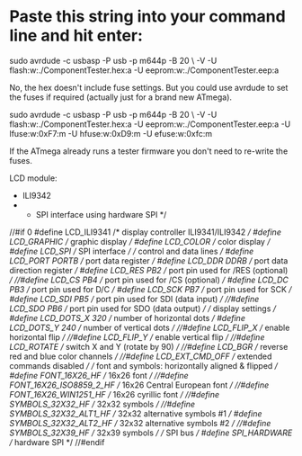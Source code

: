# Paste this string into your command line and hit enter:
sudo avrdude -c usbasp -P usb -p m644p -B 20 \ -V -U flash:w:./ComponentTester.hex:a -U eeprom:w:./ComponentTester.eep:a

No, the hex doesn't include fuse settings. But you could use avrdude to set the fuses if required (actually just for a brand new ATmega).

sudo avrdude -c usbasp -P usb -p m644p -B 20 \ -V -U flash:w:./ComponentTester.hex:a -U eeprom:w:./ComponentTester.eep:a -U lfuse:w:0xF7:m -U hfuse:w:0xD9:m -U efuse:w:0xfc:m

If the ATmega already runs a tester firmware you don't need to re-write the fuses.

LCD module:
 *  ILI9342
 *  - SPI interface using hardware SPI
 */

//#if 0
#define LCD_ILI9341                     /* display controller ILI9341/ILI9342 */
#define LCD_GRAPHIC                     /* graphic display */
#define LCD_COLOR                       /* color display */
#define LCD_SPI                         /* SPI interface */
/* control and data lines */
#define LCD_PORT         PORTB          /* port data register */
#define LCD_DDR          DDRB           /* port data direction register */
#define LCD_RES          PB2            /* port pin used for /RES (optional) */
//#define LCD_CS           PB4            /* port pin used for /CS (optional) */
#define LCD_DC           PB3            /* port pin used for D/C */
#define LCD_SCK          PB7            /* port pin used for SCK */
#define LCD_SDI          PB5            /* port pin used for SDI (data input) */
//#define LCD_SDO          PB6            /* port pin used for SDO (data output) */
/* display settings */
#define LCD_DOTS_X       320            /* number of horizontal dots */
#define LCD_DOTS_Y       240            /* number of vertical dots */
//#define LCD_FLIP_X                      /* enable horizontal flip */
//#define LCD_FLIP_Y                      /* enable vertical flip */
//#define LCD_ROTATE                      /* switch X and Y (rotate by 90) */
//#define LCD_BGR                         /* reverse red and blue color channels */
//#define LCD_EXT_CMD_OFF                 /* extended commands disabled */
/* font and symbols: horizontally aligned & flipped */
#define FONT_16X26_HF                   /* 16x26 font */
//#define FONT_16X26_ISO8859_2_HF         /* 16x26 Central European font */
//#define FONT_16X26_WIN1251_HF           /* 16x26 cyrillic font */
//#define SYMBOLS_32X32_HF                /* 32x32 symbols */
//#define SYMBOLS_32X32_ALT1_HF           /* 32x32 alternative symbols #1 */
#define SYMBOLS_32X32_ALT2_HF           /* 32x32 alternative symbols #2 */
//#define SYMBOLS_32X39_HF                /* 32x39 symbols */
/* SPI bus */
#define SPI_HARDWARE                    /* hardware SPI */
//#endif

